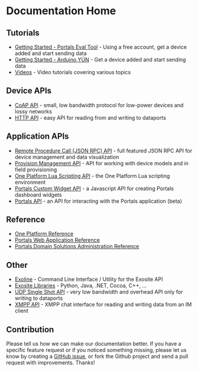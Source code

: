 # Documentation Home


## Tutorials
* [Getting Started - Portals Eval Tool](tutorials/get-started) - Using a free account, get a device added and start sending data
* [Getting Started - Arduino YÚN](tutorials/get-started-arduinoyun/) - Get a device added and start sending data
* [Videos](videos/) - Video tutorials covering various topics

## Device APIs
* [CoAP API](coap/) - small, low bandwidth protocol for low-power devices and lossy networks
* [HTTP API](http/) - easy API for reading from and writing to dataports

## Application APIs
* [Remote Procedure Call (JSON RPC) API](rpc/) - full featured JSON RPC API for device management and data visualization
* [Provision Management API](provision/) - API for working with device models and in field provisioning
* [One Platform Lua Scripting API](scripting/) - the One Platform Lua scripting environment
* [Portals Custom Widget API](widget/) - a Javascript API for creating Portals dashboard widgets
* [Portals API](portals/) - an API for interacting with the Portals application (beta)

## Reference
* [One Platform Reference](oneplatform/)
* [Portals Web Application Reference](https://support.exosite.com/hc/en-us/sections/200072708)
* [Portals Domain Solutions Administration Reference](https://support.exosite.com/hc/en-us/sections/200054894)

## Other
* [Exoline](https://github.com/exosite/exoline/blob/master/README.md) - Command Line Interface / Utility for the Exosite API
* [Exosite Libraries](https://github.com/exosite-labs) - Python, Java, .NET, Cocoa, C++, ...
* [UDP Single Shot API](udp/) - very low bandwidth and overhead API only for writing to dataports
* [XMPP API](commander/) - XMPP chat interface for reading and writing data from an IM client


## Contribution

Please tell us how we can make our documentation better. If you have a specific feature request or if you noticed something missing, please let us know by creating a [GitHub issue](https://github.com/exosite/api/issues), or fork the Github project and send a pull request with improvements. Thanks!
